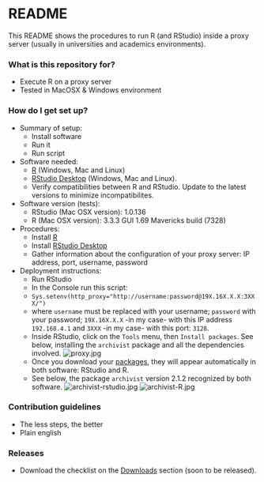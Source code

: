 # README #

This README shows the procedures to run R (and RStudio) inside a proxy server (usually in universities and academics environments). 

### What is this repository for? ###

* Execute R on a proxy server
* Tested in MacOSX & Windows environment

### How do I get set up? ###

* Summary of setup:
    * Install software
    * Run it
    * Run script
* Software needed:
    * [R](https://cran.r-project.org/bin/) (Windows, Mac and Linux)
    * [RStudio Desktop](https://www.rstudio.com/products/rstudio/#Desktop) (Windows, Mac and Linux). 
    * Verify compatibilities between R and RStudio. Update to the latest versions to minimize incompatibilites.
* Software version (tests):
    * RStudio (Mac OSX version): 1.0.136
    * R (Mac OSX version): 3.3.3 GUI 1.69 Mavericks build (7328)
* Procedures:
    * Install [R](https://cran.r-project.org/bin/)
    * Install [RStudio Desktop](https://www.rstudio.com/products/rstudio/#Desktop)
    * Gather information about the configuration of your proxy server: IP address, port, username, password
* Deployment instructions:
    * Run RStudio
    * In the Console run this script:
    * `Sys.setenv(http_proxy="http://username:password@19X.16X.X.X:3XXX/")`
    * where `username` must be replaced with your username; `password` with your password; `19X.16X.X.X` -in my case- with this IP address `192.168.4.1` and `3XXX` -in my case- with this port: `3128`.
    * Inside RStudio, click on the `Tools` menu, then `Install packages`. See below, installing the `archivist` package and all the dependencies involved.
![proxy.jpg](https://bitbucket.org/repo/4pKrXRd/images/623860906-proxy.jpg)
    * Once you download your [packages](https://cran.r-project.org/web/packages/available_packages_by_name.html), they will appear automatically in both software: RStudio and R.
    * See below, the package `archivist` version 2.1.2 recognized by both software.
![archivist-rstudio.jpg](https://bitbucket.org/repo/4pKrXRd/images/3761449446-archivist-rstudio.jpg)
![archivist-R.jpg](https://bitbucket.org/repo/4pKrXRd/images/871921475-archivist-R.jpg)

### Contribution guidelines ###

* The less steps, the better
* Plain english

### Releases ###

* Download the checklist on the [Downloads](https://bitbucket.org/imhicihu/r-on-proxy-server/downloads/) section (soon to be released).